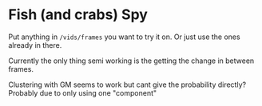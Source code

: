 # Fish (and crabs) Spy

Put anything in `/vids/frames` you want to try it on. Or just use the ones already in there.

Currently the only thing semi working is the getting the change in between frames.

Clustering with GM seems to work but cant give the probability directly? Probably due to only using one "component" 
